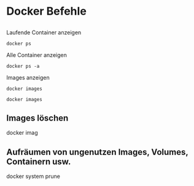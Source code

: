 ---
--- 
# Docker Befehle

## 
Laufende Container anzeigen

~~~
docker ps
~~~

Alle Container anzeigen
~~~
docker ps -a
~~~

Images anzeigen
~~~
docker images
~~~


``` 
docker images
``` 

## Images löschen
docker imag

## Aufräumen von ungenutzen Images, Volumes, Containern usw.

docker system prune 
